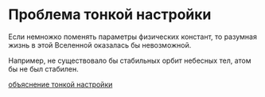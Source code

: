 # Проблема тонкой настройки
Если немножко поменять параметры физических констант, то разумная жизнь в этой Вселенной оказалась бы невозможной.

Например, не существовало бы стабильных орбит небесных тел, атом бы не был стабилен.

[объяснение тонкой настройки](%D0%BE%D0%B1%D1%8A%D1%8F%D1%81%D0%BD%D0%B5%D0%BD%D0%B8%D0%B5%20%D1%82%D0%BE%D0%BD%D0%BA%D0%BE%D0%B9%20%D0%BD%D0%B0%D1%81%D1%82%D1%80%D0%BE%D0%B9%D0%BA%D0%B8)